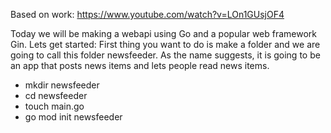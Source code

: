 Based on work: https://www.youtube.com/watch?v=LOn1GUsjOF4

Today we will be making a webapi using Go and a popular web framework Gin. Lets get started:
First thing you want to do is make a folder and we are going to call this folder newsfeeder. 
As the name suggests, it is going to be an app that posts news items and lets people read news items. 

* mkdir newsfeeder
* cd newsfeeder
* touch main.go
* go mod init newsfeeder
